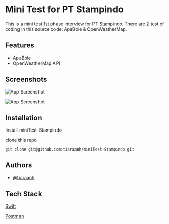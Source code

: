 
# Mini Test for PT Stampindo

This is a mini test 1st phase interview for PT Stampindo. There are 2 test of coding in this source code: ApaBole & OpenWeatherMap.




## Features

- ApaBole
- OpenWeatherMap API


## Screenshots

![App Screenshot](https://res.cloudinary.com/daqnfi8q7/image/upload/v1686051587/Screenshot_2023-06-06_at_18.35.44_pm1zn0.png)

![App Screenshot](https://res.cloudinary.com/daqnfi8q7/image/upload/v1686052694/2._OpenWeatherMap_lgrumy.png)


## Installation

Install miniTest-Stampindo


  clone this repo
```
git clone git@github.com:tiaraanh/miniTest-Stampindo.git
```


    
## Authors

- [@tiaraanh](https://github.com/tiaraanh)


## Tech Stack

[Swift](https://img.shields.io/badge/swift-F54A2A?style=for-the-badge&logo=swift&logoColor=white)

[Postman](https://img.shields.io/badge/Postman-FF6C37?style=for-the-badge&logo=postman&logoColor=white) 


